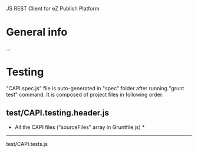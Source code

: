 JS REST Client for eZ Publish Platform

General info
============
...






Testing
=======
"CAPI.spec.js" file is auto-generated in "spec" folder after running "grunt test" command.
It is composed of project files in following order:

test/CAPI.testing.header.js
----
* All the CAPI files ("sourceFiles" array in Gruntfile.js) *
----
test/CAPI.tests.js

